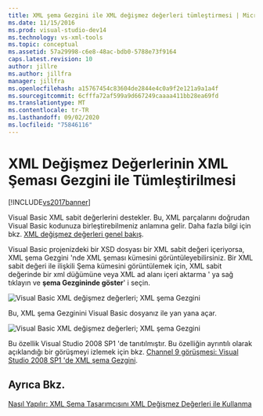 ```yaml
---
title: XML şema Gezgini ile XML değişmez değerleri tümleştirmesi | Microsoft Docs
ms.date: 11/15/2016
ms.prod: visual-studio-dev14
ms.technology: vs-xml-tools
ms.topic: conceptual
ms.assetid: 57a29998-c6e8-48ac-bdb0-5788e73f9164
caps.latest.revision: 10
author: jillre
ms.author: jillfra
manager: jillfra
ms.openlocfilehash: a15767454c83604de2844e4c0a9f2e121a9a1a4f
ms.sourcegitcommit: 6cfffa72af599a9d667249caaaa411bb28ea69fd
ms.translationtype: MT
ms.contentlocale: tr-TR
ms.lasthandoff: 09/02/2020
ms.locfileid: "75846116"
---
```

# <a name="integration-of-xml-literals-with-xml-schema-explorer"></a>XML Değişmez Değerlerinin XML Şeması Gezgini ile Tümleştirilmesi
[!INCLUDE[vs2017banner](../includes/vs2017banner.md)]

Visual Basic XML sabit değerlerini destekler. Bu, XML parçalarını doğrudan Visual Basic kodunuza birleştirebilmeniz anlamına gelir. Daha fazla bilgi için bkz. [XML değişmez değerleri genel bakış](https://msdn.microsoft.com/library/bb384629.aspx).

 Visual Basic projenizdeki bir XSD dosyası bir XML sabit değeri içeriyorsa, XML şema Gezgini 'nde XML şeması kümesini görüntüleyebilirsiniz. Bir XML sabit değeri ile ilişkili Şema kümesini görüntülemek için, XML sabit değerinde bir xml düğümüne veya XML ad alanı içeri aktarma ' ya sağ tıklayın ve **şema Gezgininde göster**' i seçin.

 ![Visual Basic XML değişmez değerleri; XML şema Gezgini](../xml-tools/media/vbxmlliteralswithxmlschemaexplorer1.gif "VBXMLLiteralsWithXMLSchemaExplorer1")

 Bu, XML şema Gezginini Visual Basic dosyanız ile yan yana açar.

 ![Visual Basic XML değişmez değerleri; XML şema Gezgini](../xml-tools/media/vbxmlliteralswithxmlschemaexplorer2.gif "VBXMLLiteralsWithXMLSchemaExplorer2")

 Bu özellik Visual Studio 2008 SP1 'de tanıtılmıştır. Bu özelliğin ayrıntılı olarak açıklandığı bir görüşmeyi izlemek için bkz. [Channel 9 görüşmesi: Visual Studio 2008 SP1 'de XML şema Gezgini](https://channel9.msdn.com/Blogs/funkyonex/XML-Schema-Explorer-in-Visual-Studio-2008-SP1).

## <a name="see-also"></a>Ayrıca Bkz.
 [Nasıl Yapılır: XML Şema Tasarımcısını XML Değişmez Değerleri ile Kullanma](../xml-tools/how-to-use-the-xml-schema-designer-with-xml-literals.md)
